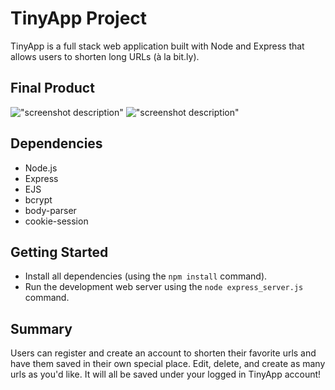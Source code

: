 # TinyApp Project

TinyApp is a full stack web application built with Node and Express that allows users to shorten long URLs (à la bit.ly).

## Final Product

!["screenshot description"](#)
!["screenshot description"](#)

## Dependencies

- Node.js
- Express
- EJS
- bcrypt
- body-parser
- cookie-session


## Getting Started

- Install all dependencies (using the `npm install` command).
- Run the development web server using the `node express_server.js` command.

## Summary

Users can register and create an account to shorten their favorite urls and have them saved in their own special place. 
Edit, delete, and create as many urls as you'd like. It will all be saved under your logged in TinyApp account!
